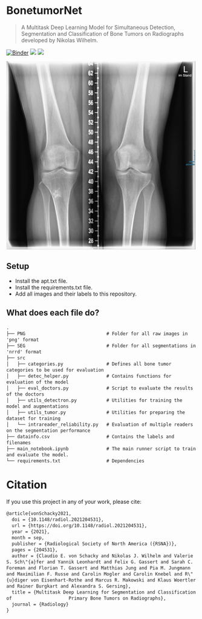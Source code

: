 # BonetumorNet
>A Multitask Deep Learning Model for Simultaneous Detection, Segmentation and Classification of Bone Tumors on Radiographs developed by Nikolas Wilhelm.

[![Binder](https://mybinder.org/badge_logo.svg)](https://mybinder.org/v2/gh/NikonPic/bonetumorseg/master?urlpath=voila%2Frender%2F01_segmenter.ipynb) <img src="https://www.code-inspector.com/project/17089/status/svg?branch=master&kill_cache=1" /> <img src="https://www.code-inspector.com/project/17089/score/svg?branch=master&kill_cache=1" />


 <img src="results\demo.gif" alt="Drawing" style="width: 500px;">


## Setup

* Install the apt.txt file.
* Install the requirements.txt file.
* Add all images and their labels to this repository.


## What does each file do? 

    .     
    ├── PNG                              # Folder for all raw images in 'png' format
    ├── SEG                              # Folder for all segmentations in 'nrrd' format     
    ├── src                     
    │   ├── categories.py                # Defines all bone tumor categories to be used for evaluation 
    │   ├── detec_helper.py              # Contains functions for evaluation of the model
    │   ├── eval_doctors.py              # Script to evaluate the results of the doctors
    │   ├── utils_detectron.py           # Utilities for training the model and augmentations
    │   ├── utils_tumor.py               # Utilities for preparing the dataset for training
    │   └── intrareader_reliability.py   # Evaluation of multiple readers on the segmentation performance
    ├── datainfo.csv                     # Contains the labels and filenames
    ├── main_notebook.ipynb              # The main runner script to train and evaluate the model.
    └── requirements.txt                 # Dependencies

# Citation

If you use this project in any of your work, please cite:

```
@article{vonSchacky2021,
  doi = {10.1148/radiol.2021204531},
  url = {https://doi.org/10.1148/radiol.2021204531},
  year = {2021},
  month = sep,
  publisher = {Radiological Society of North America ({RSNA})},
  pages = {204531},
  author = {Claudio E. von Schacky and Nikolas J. Wilhelm and Valerie S. Sch\"{a}fer and Yannik Leonhardt and Felix G. Gassert and Sarah C. Foreman and Florian T. Gassert and Matthias Jung and Pia M. Jungmann and Maximilian F. Russe and Carolin Mogler and Carolin Knebel and R\"{u}diger von Eisenhart-Rothe and Marcus R. Makowski and Klaus Woertler and Rainer Burgkart and Alexandra S. Gersing},
  title = {Multitask Deep Learning for Segmentation and Classification of                     Primary Bone Tumors on Radiographs},
  journal = {Radiology}
}
```